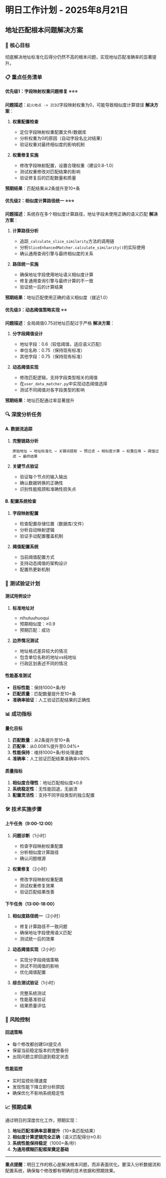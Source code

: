 # 明日工作计划 - 2025年8月21日
## 地址匹配根本问题解决方案

### 🎯 **核心目标**
彻底解决地址标准化后得分仍然不高的根本问题，实现地址匹配准确率的显著提升。

### 📋 **重点任务清单**

#### **优先级1：字段映射权重问题修复** ⭐⭐⭐
**问题描述**：`起火地点 -> ZCDZ`字段映射权重为0，可能导致相似度计算错误
**解决方案**：
1. **权重配置检查**
   - 定位字段映射权重配置文件/数据库
   - 分析权重为0的原因（自动字段名比对结果）
   - 验证权重对最终相似度的影响机制

2. **权重修复实施**
   - 修改字段映射配置，设置合理权重（建议0.8-1.0）
   - 测试权重修改对匹配结果的影响
   - 验证修复后的匹配数量和质量

**预期结果**：匹配结果从2条提升至10+条

#### **优先级2：相似度计算路径统一** ⭐⭐⭐
**问题描述**：系统存在多个相似度计算路径，地址字段未使用正确的语义匹配
**解决方案**：
1. **计算路径分析**
   - 追踪`_calculate_slice_similarity`方法的调用链
   - 分析`SliceEnhancedMatcher.calculate_similarity()`的实际使用
   - 确认通用查询引擎与最终相似度的关系

2. **路径统一实施**
   - 确保地址字段使用地址语义相似度计算
   - 修复通用查询引擎与最终计算的不一致
   - 验证统一后的计算结果

**预期结果**：地址匹配使用正确的语义相似度（接近1.0）

#### **优先级3：动态阈值策略实现** ⭐⭐
**问题描述**：全局阈值0.75对地址匹配过于严格
**解决方案**：
1. **分字段阈值设计**
   - 地址字段：0.6（较低阈值，适应语义匹配）
   - 单位名称：0.75（保持现有标准）
   - 其他字段：0.75（保持现有标准）

2. **动态阈值实现**
   - 修改匹配逻辑，支持字段类型相关的阈值
   - 在`user_data_matcher.py`中实现动态阈值选择
   - 测试不同阈值对各字段类型的影响

**预期结果**：地址匹配通过率显著提升

### 🔍 **深度分析任务**

#### **A. 数据流追踪**
1. **完整链路分析**
   ```
   原始地址 → 地址标准化 → 关键词提取 → 预过滤 → 相似度计算 → 权重应用 → 阈值过滤 → 最终结果
   ```

2. **关键节点验证**
   - 验证每个节点的输入输出
   - 确认数据转换的正确性
   - 识别性能瓶颈和准确性损失点

#### **B. 配置系统检查**
1. **字段映射配置**
   - 检查配置存储位置（数据库/文件）
   - 分析自动映射逻辑
   - 验证手动配置覆盖机制

2. **阈值配置系统**
   - 当前阈值配置方式
   - 支持动态阈值的架构设计
   - 配置热更新机制

### 🧪 **测试验证计划**

#### **测试用例设计**
1. **标准地址对**
   - nihutuuhuoqui
   - 预期相似度：≥0.9
   - 预期匹配：成功

2. **边界情况测试**
   - 地址格式差异较大的情况
   - 包含单位名称的地址vs纯地址
   - 行政区划表述不同的情况

#### **性能基准测试**
- **目标性能**：保持1000+条/秒
- **匹配质量**：匹配数量提升至10+条
- **准确率验证**：人工验证匹配结果的正确性

### 📊 **成功指标**

#### **量化目标**
1. **匹配数量**：从2条提升至10+条
2. **匹配率**：从0.008%提升至0.04%+
3. **性能保持**：维持1000+条/秒处理速度
4. **准确率**：人工验证匹配结果准确率≥90%

#### **质量指标**
1. **相似度合理性**：地址匹配相似度≥0.8
2. **系统稳定性**：无性能回退，无崩溃
3. **配置灵活性**：支持不同字段类型的独立配置

### 🛠️ **技术实施步骤**

#### **上午任务（9:00-12:00）**
1. **问题诊断**（1小时）
   - 检查字段映射权重配置
   - 分析相似度计算路径
   - 确认问题根源

2. **权重修复**（2小时）
   - 修改字段映射权重配置
   - 测试权重修复效果
   - 验证匹配结果改善

#### **下午任务（13:00-18:00）**
1. **相似度路径统一**（2小时）
   - 修复计算路径不一致问题
   - 确保地址字段使用语义匹配
   - 测试统一后的效果

2. **动态阈值实现**（2小时）
   - 实现分字段阈值策略
   - 测试不同阈值的影响
   - 优化阈值配置

3. **综合测试验证**（1小时）
   - 完整系统测试
   - 性能基准验证
   - 结果质量评估

### 🔄 **风险控制**

#### **回退策略**
- 每个修改都创建Git提交点
- 保留当前稳定版本的完整备份
- 出现问题立即回退到稳定状态

#### **性能监控**
- 实时监控处理速度
- 发现性能下降立即分析原因
- 确保优化不影响系统稳定性

### 📈 **预期成果**
通过明日的深度优化工作，预期实现：
1. **地址匹配准确率显著提升**（10+条匹配结果）
2. **相似度计算逻辑完全正确**（语义匹配得分≥0.8）
3. **系统性能保持稳定**（1000+条/秒）
4. **为通用模糊匹配框架奠定基础**

---

**重点提醒**：明日工作的核心是解决根本问题，而非表面优化。要深入分析数据流和配置系统，确保每个修改都有明确的技术依据和预期效果。
